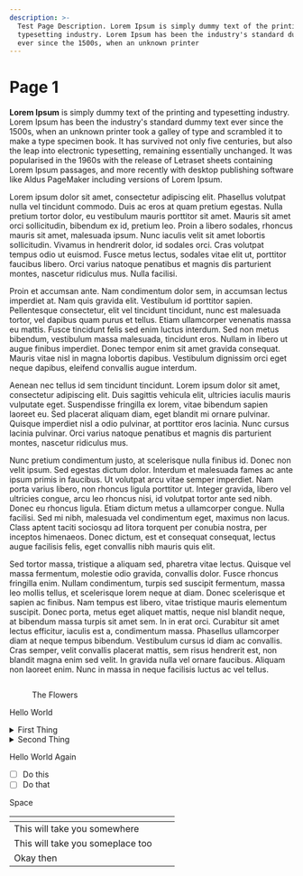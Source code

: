 ```yaml
---
description: >-
  Test Page Description. Lorem Ipsum is simply dummy text of the printing and
  typesetting industry. Lorem Ipsum has been the industry's standard dummy text
  ever since the 1500s, when an unknown printer
---
```


# Page 1

**Lorem Ipsum** is simply dummy text of the printing and typesetting industry. Lorem Ipsum has been the industry's standard dummy text ever since the 1500s, when an unknown printer took a galley of type and scrambled it to make a type specimen book. It has survived not only five centuries, but also the leap into electronic typesetting, remaining essentially unchanged. It was popularised in the 1960s with the release of Letraset sheets containing Lorem Ipsum passages, and more recently with desktop publishing software like Aldus PageMaker including versions of Lorem Ipsum.

Lorem ipsum dolor sit amet, consectetur adipiscing elit. Phasellus volutpat nulla vel tincidunt commodo. Duis ac eros at quam pretium egestas. Nulla pretium tortor dolor, eu vestibulum mauris porttitor sit amet. Mauris sit amet orci sollicitudin, bibendum ex id, pretium leo. Proin a libero sodales, rhoncus mauris sit amet, malesuada ipsum. Nunc iaculis velit sit amet lobortis sollicitudin. Vivamus in hendrerit dolor, id sodales orci. Cras volutpat tempus odio ut euismod. Fusce metus lectus, sodales vitae elit ut, porttitor faucibus libero. Orci varius natoque penatibus et magnis dis parturient montes, nascetur ridiculus mus. Nulla facilisi.

Proin et accumsan ante. Nam condimentum dolor sem, in accumsan lectus imperdiet at. Nam quis gravida elit. Vestibulum id porttitor sapien. Pellentesque consectetur, elit vel tincidunt tincidunt, nunc est malesuada tortor, vel dapibus quam purus et tellus. Etiam ullamcorper venenatis massa eu mattis. Fusce tincidunt felis sed enim luctus interdum. Sed non metus bibendum, vestibulum massa malesuada, tincidunt eros. Nullam in libero ut augue finibus imperdiet. Donec tempor enim sit amet gravida consequat. Mauris vitae nisl in magna lobortis dapibus. Vestibulum dignissim orci eget neque dapibus, eleifend convallis augue interdum.

Aenean nec tellus id sem tincidunt tincidunt. Lorem ipsum dolor sit amet, consectetur adipiscing elit. Duis sagittis vehicula elit, ultricies iaculis mauris vulputate eget. Suspendisse fringilla ex lorem, vitae bibendum sapien laoreet eu. Sed placerat aliquam diam, eget blandit mi ornare pulvinar. Quisque imperdiet nisl a odio pulvinar, at porttitor eros lacinia. Nunc cursus lacinia pulvinar. Orci varius natoque penatibus et magnis dis parturient montes, nascetur ridiculus mus.

Nunc pretium condimentum justo, at scelerisque nulla finibus id. Donec non velit ipsum. Sed egestas dictum dolor. Interdum et malesuada fames ac ante ipsum primis in faucibus. Ut volutpat arcu vitae semper imperdiet. Nam porta varius libero, non rhoncus ligula porttitor ut. Integer gravida, libero vel ultricies congue, arcu leo rhoncus nisi, id volutpat tortor ante sed nibh. Donec eu rhoncus ligula. Etiam dictum metus a ullamcorper congue. Nulla facilisi. Sed mi nibh, malesuada vel condimentum eget, maximus non lacus. Class aptent taciti sociosqu ad litora torquent per conubia nostra, per inceptos himenaeos. Donec dictum, est et consequat consequat, lectus augue facilisis felis, eget convallis nibh mauris quis elit.

Sed tortor massa, tristique a aliquam sed, pharetra vitae lectus. Quisque vel massa fermentum, molestie odio gravida, convallis dolor. Fusce rhoncus fringilla enim. Nullam condimentum, turpis sed suscipit fermentum, massa leo mollis tellus, et scelerisque lorem neque at diam. Donec scelerisque et sapien ac finibus. Nam tempus est libero, vitae tristique mauris elementum suscipit. Donec porta, metus eget aliquet mattis, neque nisl blandit neque, at bibendum massa turpis sit amet sem. In in erat orci. Curabitur sit amet lectus efficitur, iaculis est a, condimentum massa. Phasellus ullamcorper diam at neque tempus bibendum. Vestibulum cursus id diam ac convallis. Cras semper, velit convallis placerat mattis, sem risus hendrerit est, non blandit magna enim sed velit. In gravida nulla vel ornare faucibus. Aliquam non laoreet enim. Nunc in massa in neque facilisis luctus ac vel tellus.

<figure><img src="https://images.unsplash.com/photo-1673809625354-36867021fea1?crop=entropy&#x26;cs=tinysrgb&#x26;fm=jpg&#x26;ixid=MnwxOTcwMjR8MHwxfHJhbmRvbXx8fHx8fHx8fDE2NzYxMjY0ODQ&#x26;ixlib=rb-4.0.3&#x26;q=80" alt=""><figcaption><p>The Flowers</p></figcaption></figure>

Hello World

<details>

<summary>First Thing</summary>

Here comes some content

</details>

<details>

<summary>Second Thing</summary>

Some other content

</details>

Hello World Again

* [ ] Do this
* [ ] Do that

Space

<table data-view="cards"><thead><tr><th></th><th></th><th></th></tr></thead><tbody><tr><td>This will take you somewhere</td><td></td><td></td></tr><tr><td>This will take you someplace too</td><td></td><td></td></tr><tr><td>Okay then</td><td></td><td></td></tr></tbody></table>
